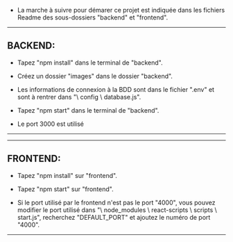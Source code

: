 - La marche à suivre pour démarer ce projet est indiquée dans les fichiers Readme des sous-dossiers "backend" et "frontend".

--------------------------------------------------------------------------------------------------
BACKEND:
--------------------------------------------------------------------------------------------------
- Tapez "npm install" dans le terminal de "backend".

- Créez un dossier "images" dans le dossier "backend".

- Les informations de connexion à la BDD sont dans le fichier ".env" et sont à rentrer dans "\ config \ database.js".

- Tapez "npm start" dans le terminal de "backend".

- Le port 3000 est utilisé
--------------------------------------------------------------------------------------------------



--------------------------------------------------------------------------------------------------
FRONTEND:
--------------------------------------------------------------------------------------------------
- Tapez "npm install" sur "frontend".

- Tapez "npm start" sur "frontend".

- Si le port utilisé par le frontend n'est pas le port "4000", vous pouvez modifier le port utilisé dans "\ node_modules \ react-scripts \ scripts \ start.js", recherchez "DEFAULT_PORT" et ajoutez le numéro de port "4000".
--------------------------------------------------------------------------------------------------
